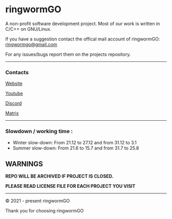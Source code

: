 # ringwormGO

A non-profit software development project. Most of our work is written in C/C++ on GNU/Linux.

If you have a suggestion contact the offical mail account of ringwormGO: ringwormgo@gmail.com

For any issues/bugs report them on the projects repository.

<hr>

### Contacts

[Website](https://ringwormgo-web.ringwormgo.repl.co/)

[Youtube](https://www.youtube.com/channel/UC87hNTN-6ahkRfHPs0iVfTg/featured)

[Discord](https://discord.gg/zyzbdrDRQF)

[Matrix](https://matrix.to/#/#ringwormgo:matrix.org)

<hr>

### Slowdown / working time :
- Winter slow-down: From 21.12 to 27.12 and from 31.12 to 3.1
- Summer slow-down: From 21.6 to 15.7 and from 31.7 to 25.8

## WARNINGS
**REPO WILL BE ARCHIVED IF PROJECT IS CLOSED.**

**PLEASE READ LICENSE FILE FOR EACH PROJECT YOU VISIT**

<hr>

© 2021 - present ringwormGO

Thank you for choosing ringwormGO
